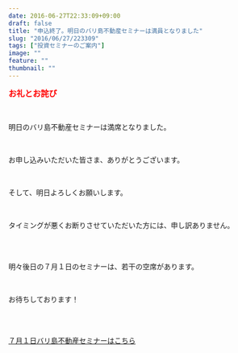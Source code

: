 ```yaml
---
date: 2016-06-27T22:33:09+09:00
draft: false
title: "申込終了。明日のバリ島不動産セミナーは満員となりました"
slug: "2016/06/27/223309"
tags: ["投資セミナーのご案内"]
image: ""
feature: ""
thumbnail: ""
---
```

<p><font color="#ff0000" size="3"><strong>お礼とお詫び</strong></font></p><br/><p> 明日のバリ島不動産セミナーは満席となりました。</p><br/><p>お申し込みいただいた皆さま、ありがとうございます。 </p><br/><p>そして、明日よろしくお願いします。 </p><br/><p>タイミングが悪くお断りさせていただいた方には、申し訳ありません。</p><br/><br/><p>明々後日の７月１日のセミナーは、若干の空席があります。 </p><br/><p>お待ちしております！ </p><br/><br/><p><a href="iin.co.jp" target="_blank">７月１日バリ島不動産セミナーはこちら</a> </p>

